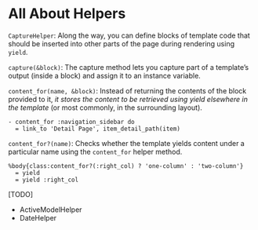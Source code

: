 # All About Helpers

`CaptureHelper`: Along the way, you can define blocks of template code that should be inserted into other parts of the page during rendering using `yield`.

`capture(&block)`: The capture method lets you capture part of a template’s output (inside a block) and assign it to an instance variable.

`content_for(name, &block)`: Instead of returning the contents of the block provided to it, _it stores the content to be retrieved using yield elsewhere in the template_ (or most commonly, in the surrounding layout).

    - content_for :navigation_sidebar do
      = link_to 'Detail Page', item_detail_path(item)

`content_for?(name)`: Checks whether the template yields content under a particular name using the `content_for` helper method.

    %body{class:content_for?(:right_col) ? 'one-column' : 'two-column'}
      = yield
      = yield :right_col





[TODO]
- ActiveModelHelper
- DateHelper
